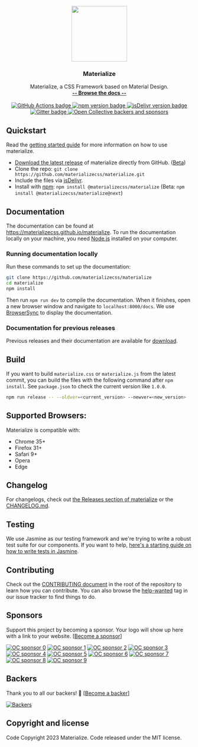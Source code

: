 <p align="center">
  <a href="https://materializecss.github.io/materialize/">
    <img src="https://materializecss.github.io/materialize/res/materialize.svg" width="150">
  </a>
</p>

<h3 align="center">Materialize</h3>

<p align="center">
  Materialize, a CSS Framework based on Material Design.
  <br>
  <a href="https://materializecss.github.io/materialize/"><strong>-- Browse the docs --</strong></a>
  <br>
  <br>
  <a href="https://github.com/materializecss/materialize/actions/">
    <img src="https://github.com/materializecss/materialize/actions/workflows/nightly.yml/badge.svg" alt="GitHub Actions badge">
  </a>
  <a href="https://www.npmjs.com/package/@materializecss/materialize">
    <img src="https://badge.fury.io/js/%40materializecss%2Fmaterialize.svg" alt="npm version badge">
  </a>
  <a href="https://www.jsdelivr.com/package/npm/@materializecss/materialize">
    <img src="https://data.jsdelivr.com/v1/package/npm/@materializecss/materialize/badge" alt="jsDelivr version badge">
  </a>
  <a href="https://gitter.im/materializecss/materialize">
    <img src="https://badges.gitter.im/Join%20Chat.svg" alt="Gitter badge">
  </a>
  <a href="https://opencollective.com/materialize">
    <img alt="Open Collective backers and sponsors" src="https://img.shields.io/opencollective/all/materialize">
  </a>
</p>

## Quickstart
Read the [getting started guide](https://materializecss.github.io/materialize/getting-started.html) for more information on how to use materialize.

- [Download the latest release](https://github.com/materializecss/materialize/releases/latest) of materialize directly from GitHub. ([Beta](https://github.com/materializecss/materialize/releases/))
- Clone the repo: `git clone https://github.com/materializecss/materialize.git`
- Include the files via [jsDelivr](https://www.jsdelivr.com/package/npm/@materializecss/materialize).
- Install with [npm](https://www.npmjs.com): `npm install @materializecss/materialize` (Beta: `npm install @materializecss/materialize@next`)

## Documentation
The documentation can be found at <https://materializecss.github.io/materialize>. To run the documentation locally on your machine, you need [Node.js](https://nodejs.org/en/) installed on your computer.

### Running documentation locally
Run these commands to set up the documentation:

```bash
git clone https://github.com/materializecss/materialize
cd materialize
npm install
```

Then run `npm run dev` to compile the documentation. When it finishes, open a new browser window and navigate to `localhost:8000/docs`. We use [BrowserSync](https://www.browsersync.io/) to display the documentation.

### Documentation for previous releases
Previous releases and their documentation are available for [download](https://github.com/materializecss/materialize/releases).

## Build
If you want to build `materialize.css` or `materialize.js` from the latest commit, you can build the files with the following command after `npm install`. See `package.json` to check the current version like `1.0.0`.

```sh
npm run release -- --oldver=<current_version> --newver=<new_version>
```

## Supported Browsers:
Materialize is compatible with:

- Chrome 35+
- Firefox 31+
- Safari 9+
- Opera
- Edge

## Changelog
For changelogs, check out [the Releases section of materialize](https://github.com/materializecss/materialize/releases) or the [CHANGELOG.md](CHANGELOG.md).

## Testing
We use Jasmine as our testing framework and we're trying to write a robust test suite for our components. If you want to help, [here's a starting guide on how to write tests in Jasmine](CONTRIBUTING.md#jasmine-testing-guide).

## Contributing
Check out the [CONTRIBUTING document](CONTRIBUTING.md) in the root of the repository to learn how you can contribute. You can also browse the [help-wanted](https://github.com/materializecss/materialize/labels/help-wanted) tag in our issue tracker to find things to do.

## Sponsors
Support this project by becoming a sponsor. Your logo will show up here with a link to your website. [[Become a sponsor](https://opencollective.com/materialize#sponsor)]

[![OC sponsor 0](https://opencollective.com/materialize/sponsor/0/avatar.svg)](https://opencollective.com/materialize/sponsor/0/website)
[![OC sponsor 1](https://opencollective.com/materialize/sponsor/1/avatar.svg)](https://opencollective.com/materialize/sponsor/1/website)
[![OC sponsor 2](https://opencollective.com/materialize/sponsor/2/avatar.svg)](https://opencollective.com/materialize/sponsor/2/website)
[![OC sponsor 3](https://opencollective.com/materialize/sponsor/3/avatar.svg)](https://opencollective.com/materialize/sponsor/3/website)
[![OC sponsor 4](https://opencollective.com/materialize/sponsor/4/avatar.svg)](https://opencollective.com/materialize/sponsor/4/website)
[![OC sponsor 5](https://opencollective.com/materialize/sponsor/5/avatar.svg)](https://opencollective.com/materialize/sponsor/5/website)
[![OC sponsor 6](https://opencollective.com/materialize/sponsor/6/avatar.svg)](https://opencollective.com/materialize/sponsor/6/website)
[![OC sponsor 7](https://opencollective.com/materialize/sponsor/7/avatar.svg)](https://opencollective.com/materialize/sponsor/7/website)
[![OC sponsor 8](https://opencollective.com/materialize/sponsor/8/avatar.svg)](https://opencollective.com/materialize/sponsor/8/website)
[![OC sponsor 9](https://opencollective.com/materialize/sponsor/9/avatar.svg)](https://opencollective.com/materialize/sponsor/9/website)


## Backers
Thank you to all our backers! 🙏 [[Become a backer](https://opencollective.com/materialize#backer)]

[![Backers](https://opencollective.com/materialize/backers.svg?width=890)](https://opencollective.com/materialize#backers)

## Copyright and license
Code Copyright 2023 Materialize. Code released under the MIT license.

